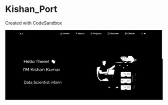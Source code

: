 # Kishan_Port
Created with CodeSandbox

![GitHub Logo](https://github.com/kishan-k9/Kishan_Port/blob/main/src/Assets/Demo.svg)

